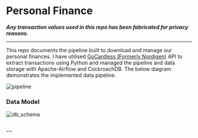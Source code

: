 
# Personal Finance
***Any transaction values used in this repo has been fabricated for privacy reasons.***

-------
This repo documents the pipeline built to download and manage our personal finances. I have utilised [GoCardless (Formerly Nordigen)](https://gocardless.com/bank-account-data/) API to extract transactions using Python and managed the pipeline and data storage with Apache-Airflow and CockroachDB. The below diagram demonstrates the implemented data pipeline. 

![pipeline](https://github.com/joemarron/personal-finance-pipeline/blob/main/misc/data_pipeline.png)


### Data Model
![db_schema](https://github.com/joemarron/personal-finance-pipeline/blob/main/misc/schema.png)

### ...
